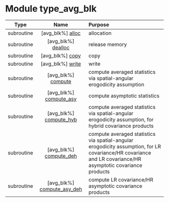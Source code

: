 # Module type_avg_blk

| Type | Name | Purpose |
| :--: | :--: | :---------- |
| subroutine | [avg_blk%] [alloc](https://github.com/benjaminmenetrier/bump-standalone/tree/master/src/type_avg_blk.F90#L77) | allocation |
| subroutine | [avg_blk%] [dealloc](https://github.com/benjaminmenetrier/bump-standalone/tree/master/src/type_avg_blk.F90#L150) | release memory |
| subroutine | [avg_blk%] [copy](https://github.com/benjaminmenetrier/bump-standalone/tree/master/src/type_avg_blk.F90#L192) | copy |
| subroutine | [avg_blk%] [write](https://github.com/benjaminmenetrier/bump-standalone/tree/master/src/type_avg_blk.F90#L237) | write |
| subroutine | [avg_blk%] [compute](https://github.com/benjaminmenetrier/bump-standalone/tree/master/src/type_avg_blk.F90#L378) | compute averaged statistics via spatial-angular erogodicity assumption |
| subroutine | [avg_blk%] [compute_asy](https://github.com/benjaminmenetrier/bump-standalone/tree/master/src/type_avg_blk.F90#L783) | compute asymptotic statistics |
| subroutine | [avg_blk%] [compute_hyb](https://github.com/benjaminmenetrier/bump-standalone/tree/master/src/type_avg_blk.F90#L918) | compute averaged statistics via spatial-angular erogodicity assumption, for hybrid covariance products |
| subroutine | [avg_blk%] [compute_deh](https://github.com/benjaminmenetrier/bump-standalone/tree/master/src/type_avg_blk.F90#L960) | compute averaged statistics via spatial-angular erogodicity assumption, for LR covariance/HR covariance and LR covariance/HR asymptotic covariance products |
| subroutine | [avg_blk%] [compute_asy_deh](https://github.com/benjaminmenetrier/bump-standalone/tree/master/src/type_avg_blk.F90#L1054) | compute LR covariance/HR asymptotic covariance products |
